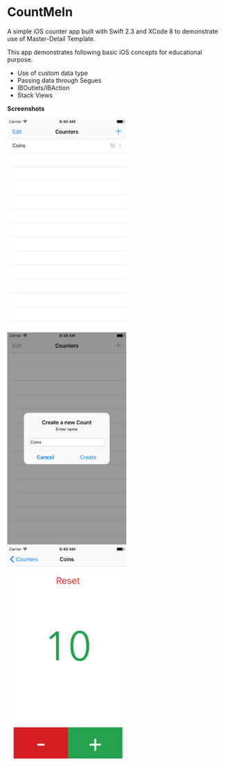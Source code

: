 # CountMeIn
A simple iOS counter app built with Swift 2.3 and XCode 8 to demonstrate use of Master-Detail Template.

This app demonstrates following basic iOS concepts for educational purpose.

- Use of custom data type
- Passing data through Segues
- IBOutlets/IBAction
- Stack Views

**Screenshots**

<img src="https://github.com/cdesai/countmein/blob/Swift2.3/CountMeIn%20Screenshots/CountMeIn%20-%20List%20of%20Counters.png" width="275">
<img src="https://github.com/cdesai/countmein/blob/Swift2.3/CountMeIn%20Screenshots/CountMeIn%20-%20Create%20a%20new%20Counter.png" width="275">
<img src="https://github.com/cdesai/countmein/blob/Swift2.3/CountMeIn%20Screenshots/CountMeIn%20-%20Count%20Screen.png" width="275">
